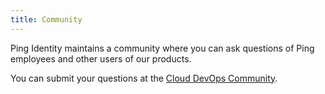 ```yaml
---
title: Community
---
```


Ping Identity maintains a community where you can ask questions of Ping employees and other users of our products.

You can submit your questions at the [Cloud DevOps Community](https://support.pingidentity.com/s/topic/0TO1W000000IF8fWAG/cloud-devops-community).
